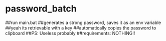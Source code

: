 # password_batch
##run main.bat
##generates a strong password, saves it as an env variable
##yeah its retrievable with a key
##automatically copies the password to clipboard
##PS: Useless probably
##requirements: NOTHING!!
